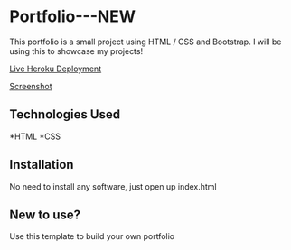 # Portfolio---NEW

This portfolio is a small project using HTML / CSS and Bootstrap. I will be using this to showcase my projects!

[Live Heroku Deployment](https://portfolio-cam.herokuapp.com/)

[Screenshot]()

## Technologies Used

*HTML
*CSS

## Installation

No need to install any software, just open up index.html

## New to use?

Use this template to build your own portfolio
